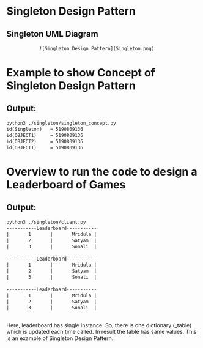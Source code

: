 # Singleton Design Pattern

## Singleton UML Diagram 
                ![Singleton Design Pattern](Singleton.png)
                
# Example to show Concept of Singleton Design Pattern

## Output:
```
python3 ./singleton/singleton_concept.py
id(Singleton)   = 5190809136
id(OBJECT1)     = 5190809136
id(OBJECT2)     = 5190809136
id(OBJECT1)     = 5190809136
```


# Overview to run the code to design a Leaderboard of Games
## Output:
```
python3 ./singleton/client.py 
-----------Leaderboard-----------
|       1       |       Mridula |
|       2       |       Satyam  |
|       3       |       Sonali  |

-----------Leaderboard-----------
|       1       |       Mridula |
|       2       |       Satyam  |
|       3       |       Sonali  |

-----------Leaderboard-----------
|       1       |       Mridula |
|       2       |       Satyam  |
|       3       |       Sonali  |


```

Here, leaderboard has single instance. So, there is one dictionary (_table) which is updated each time called. In result the table has same values. This is an example of Singleton Design Pattern.
